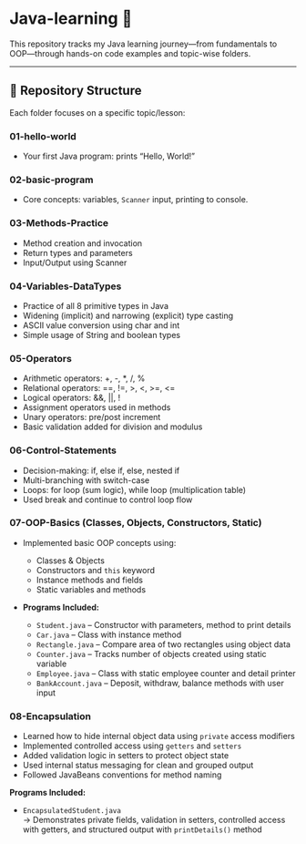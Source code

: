 # Java-learning 🧠

This repository tracks my Java learning journey—from fundamentals to OOP—through hands-on code examples and topic-wise folders.

---

## 📂 Repository Structure

Each folder focuses on a specific topic/lesson:

### 01‑hello‑world  
- Your first Java program: prints “Hello, World!”

### 02‑basic‑program  
- Core concepts: variables, `Scanner` input, printing to console.

### 03-Methods-Practice
- Method creation and invocation
- Return types and parameters
- Input/Output using Scanner

### 04-Variables-DataTypes
- Practice of all 8 primitive types in Java
- Widening (implicit) and narrowing (explicit) type casting
- ASCII value conversion using char and int
- Simple usage of String and boolean types

### 05-Operators
- Arithmetic operators: +, -, *, /, %
- Relational operators: ==, !=, >, <, >=, <=
- Logical operators: &&, ||, !
- Assignment operators used in methods
- Unary operators: pre/post increment
- Basic validation added for division and modulus

### 06-Control-Statements
- Decision-making: if, else if, else, nested if
- Multi-branching with switch-case
- Loops: for loop (sum logic), while loop (multiplication table)
- Used break and continue to control loop flow

### 07-OOP-Basics (Classes, Objects, Constructors, Static)

- Implemented basic OOP concepts using:
  - Classes & Objects
  - Constructors and `this` keyword
  - Instance methods and fields
  - Static variables and methods

- **Programs Included:**
  - `Student.java` – Constructor with parameters, method to print details
  - `Car.java` – Class with instance method
  - `Rectangle.java` – Compare area of two rectangles using object data
  - `Counter.java` – Tracks number of objects created using static variable
  - `Employee.java` – Class with static employee counter and detail printer
  - `BankAccount.java` – Deposit, withdraw, balance methods with user input

 ### 08-Encapsulation
- Learned how to hide internal object data using `private` access modifiers
- Implemented controlled access using `getters` and `setters`
- Added validation logic in setters to protect object state
- Used internal status messaging for clean and grouped output
- Followed JavaBeans conventions for method naming

**Programs Included:**
- `EncapsulatedStudent.java`  
  → Demonstrates private fields, validation in setters, controlled access with getters, and structured output with `printDetails()` method

